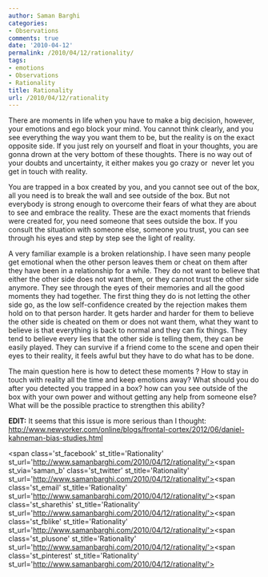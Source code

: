 ```yaml
---
author: Saman Barghi
categories:
- Observations
comments: true
date: '2010-04-12'
permalink: /2010/04/12/rationality/
tags:
- emotions
- Observations
- Rationality
title: Rationality
url: /2010/04/12/rationality
---
```


There are moments in life when you have to make a big decision, however, your emotions and ego block your mind. You cannot think clearly, and you see everything the way you want them to be, but the reality is on the exact opposite side. If you just rely on yourself and float in your thoughts, you are gonna drown at the very bottom of these thoughts. There is no way out of your doubts and uncertainty, it either makes you go crazy or  never let you get in touch with reality.

You are trapped in a box created by you, and you cannot see out of the box, all you need is to break the wall and see outside of the box. But not everybody is strong enough to overcome their fears of what they are about to see and embrace the reality. These are the exact moments that friends were created for, you need someone that sees outside the box. If you consult the situation with someone else, someone you trust, you can see through his eyes and step by step see the light of reality.

A very familiar example is a broken relationship. I have seen many people get emotional when the other person leaves them or cheat on them after they have been in a relationship for a while. They do not want to believe that either the other side does not want them, or they cannot trust the other side anymore. They see through the eyes of their memories and all the good moments they had together. The first thing they do is not letting the other side go, as the low self-confidence created by the rejection makes them hold on to that person harder. It gets harder and harder for them to believe the other side is cheated on them or does not want them, what they want to believe is that everything is back to normal and they can fix things. They tend to believe every lies that the other side is telling them, they can be easily played. They can survive if a friend come to the scene and open their eyes to their reality, it feels awful but they have to do what has to be done.

The main question here is how to detect these moments ? How to stay in touch with reality all the time and keep emotions away? What should you do after you detected you trapped in a box? how can you see outside of the box with your own power and without getting any help from someone else? What will be the possible practice to strengthen this ability?

**EDIT:** It seems that this issue is more serious than I thought: http://www.newyorker.com/online/blogs/frontal-cortex/2012/06/daniel-kahneman-bias-studies.html

<span class='st\_facebook' st\_title='Rationality' st_url='http://www.samanbarghi.com/2010/04/12/rationality/'></span><span st\_via='saman\_b' class='st\_twitter' st\_title='Rationality' st_url='http://www.samanbarghi.com/2010/04/12/rationality/'></span><span class='st\_email' st\_title='Rationality' st_url='http://www.samanbarghi.com/2010/04/12/rationality/'></span><span class='st\_sharethis' st\_title='Rationality' st_url='http://www.samanbarghi.com/2010/04/12/rationality/'></span><span class='st\_fblike' st\_title='Rationality' st_url='http://www.samanbarghi.com/2010/04/12/rationality/'></span><span class='st\_plusone' st\_title='Rationality' st_url='http://www.samanbarghi.com/2010/04/12/rationality/'></span><span class='st\_pinterest' st\_title='Rationality' st_url='http://www.samanbarghi.com/2010/04/12/rationality/'></span>